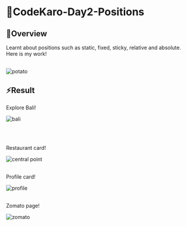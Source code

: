 
 <h1>💫CodeKaro-Day2-Positions</h1>

   <h2 class="section-title">🔭Overview</h2>
    <p class="section-content">
         Learnt about positions such as static, fixed, sticky, relative and absolute. Here is my work!
    </p>
    <br>

    
<img align="center" alt="potato" src="https://res.cloudinary.com/practicaldev/image/fetch/s--3J0xJLav--/c_imagga_scale,f_auto,fl_progressive,h_420,q_66,w_1000/https://dev-to-uploads.s3.amazonaws.com/uploads/articles/r9t5cstaou0yjbh1gffj.gif">

   <h2 class="section-title">⚡Result</h2>
  <p class="section-content">
         Explore Bali! 
   </p>
   
   ![bali](https://github.com/saisujay7794/CodeKaro-Day2-Positions/assets/84466055/6d620076-b78c-42ba-9426-2555f339e147)

 <br>
<br>
<p class="section-content">
         Restaurant card! 
</p>

![central point](https://github.com/saisujay7794/CodeKaro-Day2-Positions/assets/84466055/73999363-babd-45fe-a3df-f7d72f8c2eb1)
<br>
<br>
<p class="section-content">
         Profile card!
</p>

![profile](https://github.com/saisujay7794/CodeKaro-Day2-Positions/assets/84466055/899b7280-f5d3-4d98-a8d1-c24ccd1f5c9d)
<br>
<br>
<p class="section-content">
         Zomato page!
</p>

![zomato](https://github.com/saisujay7794/CodeKaro-Day2-Positions/assets/84466055/6ea4d2df-4ee6-4af1-81ec-f2b51f0d0752)
